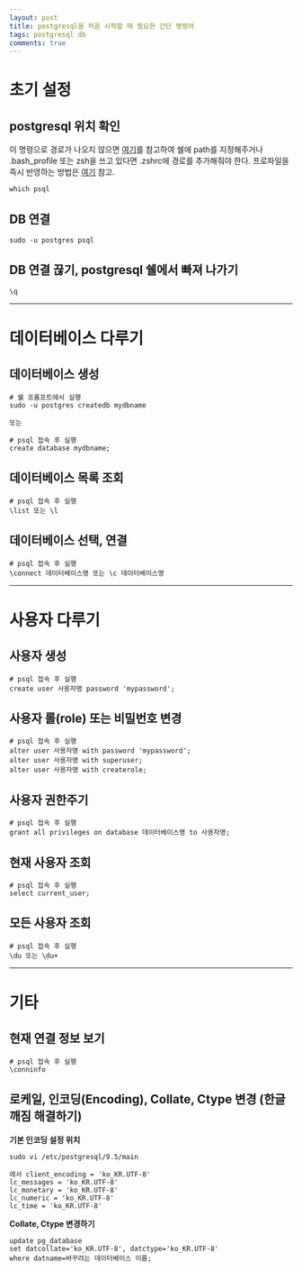 ```yaml
---
layout: post
title: postgresql을 처음 시작할 때 필요한 간단 명령어
tags: postgresql db
comments: true
---
```

       
# 초기 설정
## postgresql 위치 확인
이 명령으로 경로가 나오지 않으면 [여기](http://postgresapp.com/documentation/cli-tools.html)를 참고하여 쉘에 path를 지정해주거나 .bash_profile 또는 zsh을 쓰고 있다면 .zshrc에 경로를 추가해줘야 한다. 프로파일을 즉시 반영하는 방법은 [여기](https://jwkcp.github.io/2018/05/24/zsh-profile/) 참고.  
~~~
which psql
~~~
  
## DB 연결
~~~
sudo -u postgres psql
~~~

## DB 연결 끊기, postgresql 쉘에서 빠져 나가기
~~~
\q
~~~
  
---
  
# 데이터베이스 다루기
## 데이터베이스 생성
~~~
# 쉘 프롬프트에서 실행
sudo -u postgres createdb mydbname

또는

# psql 접속 후 실행
create database mydbname;
~~~

## 데이터베이스 목록 조회
~~~
# psql 접속 후 실행
\list 또는 \l
~~~
  
## 데이터베이스 선택, 연결
~~~
# psql 접속 후 실행
\connect 데이터베이스명 또는 \c 데이터베이스명
~~~
  
---
  
# 사용자 다루기
## 사용자 생성
~~~
# psql 접속 후 실행
create user 사용자명 password 'mypassword';
~~~

## 사용자 롤(role) 또는 비밀번호 변경
~~~
# psql 접속 후 실행
alter user 사용자명 with password 'mypassword';
alter user 사용자명 with superuser;
alter user 사용자명 with createrole;
~~~
    
## 사용자 권한주기
~~~
# psql 접속 후 실행
grant all privileges on database 데이터베이스명 to 사용자명;
~~~
  
## 현재 사용자 조회
~~~
# psql 접속 후 실행
select current_user;
~~~
  
## 모든 사용자 조회
~~~
# psql 접속 후 실행
\du 또는 \du+
~~~
    
---
  
# 기타
## 현재 연결 정보 보기
~~~
# psql 접속 후 실행
\conninfo
~~~
  
## 로케일, 인코딩(Encoding), Collate, Ctype 변경 (한글 깨짐 해결하기)
**기본 인코딩 설정 위치**
~~~
sudo vi /etc/postgresql/9.5/main

에서 client_encoding = 'ko_KR.UTF-8'
lc_messages = 'ko_KR.UTF-8'
lc_monetary = 'ko_KR.UTF-8'
lc_numeric = 'ko_KR.UTF-8'
lc_time = 'ko_KR.UTF-8'
~~~
  
**Collate, Ctype 변경하기**
~~~
update pg_database
set datcollate='ko_KR.UTF-8', datctype='ko_KR.UTF-8'
where datname=바꾸려는 데이터베이스 이름;
~~~

